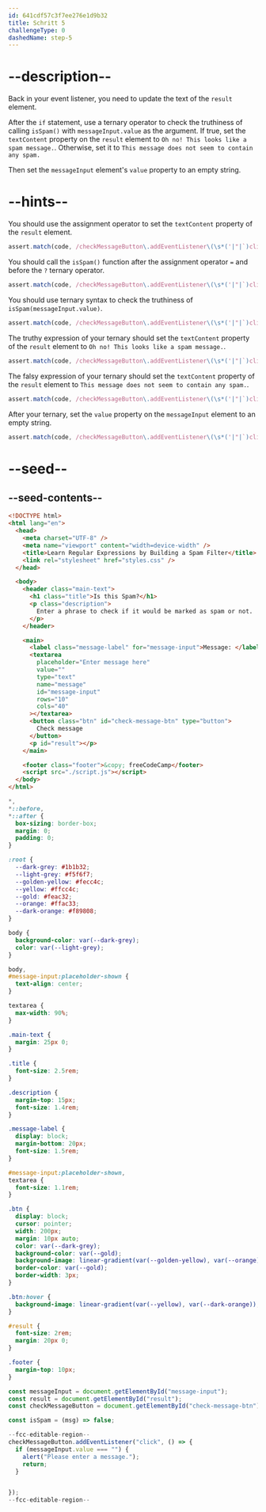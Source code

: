 ```yaml
---
id: 641cdf57c3f7ee276e1d9b32
title: Schritt 5
challengeType: 0
dashedName: step-5
---
```


# --description--

Back in your event listener, you need to update the text of the `result` element.

After the `if` statement, use a ternary operator to check the truthiness of calling `isSpam()` with `messageInput.value` as the argument. If true, set the `textContent` property on the `result` element to `Oh no! This looks like a spam message.`. Otherwise, set it to `This message does not seem to contain any spam.`

Then set the `messageInput` element's `value` property to an empty string.

# --hints--

You should use the assignment operator to set the `textContent` property of the `result` element.

```js
assert.match(code, /checkMessageButton\.addEventListener\(\s*('|"|`)click\1\s*,\s*\(\s*\)\s*=>\s*\{\s*if\s*\(\s*messageInput\.value\s*===\s*('|"|`)\2\s*\)\s*\{\s*alert\(\s*('|"|`)Please enter a message\.\3\s*\)\s*;?\s*return\s*;?\s*\}\s*result\.textContent\s*\=\s*/)
```

You should call the `isSpam()` function after the assignment operator `=` and before the `?` ternary operator.

```js
assert.match(code, /checkMessageButton\.addEventListener\(\s*('|"|`)click\1\s*,\s*\(\s*\)\s*=>\s*\{\s*if\s*\(\s*messageInput\.value\s*===\s*('|"|`)\2\s*\)\s*\{\s*alert\(\s*('|"|`)Please enter a message\.\3\s*\)\s*;?\s*return\s*;?\s*\}\s*result\.textContent\s*\=\s*isSpam\(.*\)\s*\?/)
```

You should use ternary syntax to check the truthiness of `isSpam(messageInput.value)`.

```js
assert.match(code, /checkMessageButton\.addEventListener\(\s*('|"|`)click\1\s*,\s*\(\s*\)\s*=>\s*\{\s*if\s*\(\s*messageInput\.value\s*===\s*('|"|`)\2\s*\)\s*\{\s*alert\(\s*('|"|`)Please enter a message\.\3\s*\)\s*;?\s*return\s*;?\s*\}\s*result\.textContent\s*\=\s*isSpam\(\s*messageInput\.value\s*\)\s*\?/)
```

The truthy expression of your ternary should set the `textContent` property of the `result` element to `Oh no! This looks like a spam message.`.

```js
assert.match(code, /checkMessageButton\.addEventListener\(\s*('|"|`)click\1\s*,\s*\(\s*\)\s*=>\s*\{\s*if\s*\(\s*messageInput\.value\s*===\s*('|"|`)\2\s*\)\s*\{\s*alert\(\s*('|"|`)Please enter a message\.\3\s*\)\s*;?\s*return\s*;?\s*\}\s*result\.textContent\s*\=\s*isSpam\(\s*messageInput\.value\s*\)\s*\?\s*('|"|`)Oh no! This looks like a spam message.\4\s*:/);
```

The falsy expression of your ternary should set the `textContent` property of the `result` element to `This message does not seem to contain any spam.`.

```js
assert.match(code, /checkMessageButton\.addEventListener\(\s*('|"|`)click\1\s*,\s*\(\s*\)\s*=>\s*\{\s*if\s*\(\s*messageInput\.value\s*===\s*('|"|`)\2\s*\)\s*\{\s*alert\(\s*('|"|`)Please enter a message\.\3\s*\)\s*;?\s*return\s*;?\s*\}\s*result\.textContent\s*\=\s*isSpam\(\s*messageInput\.value\s*\)\s*\?\s*('|"|`)Oh no! This looks like a spam message.\4\s*:\s*('|"|`)This message does not seem to contain any spam.\5\s*;?\s*/);
```

After your ternary, set the `value` property on the `messageInput` element to an empty string.

```js
assert.match(code, /checkMessageButton\.addEventListener\(\s*('|"|`)click\1\s*,\s*\(\s*\)\s*=>\s*\{\s*if\s*\(\s*messageInput\.value\s*===\s*('|"|`)\2\s*\)\s*\{\s*alert\(\s*('|"|`)Please enter a message\.\3\s*\)\s*;?\s*return\s*;?\s*\}\s*result\.textContent\s*\=\s*isSpam\(\s*messageInput\.value\s*\)\s*\?\s*('|"|`)Oh no! This looks like a spam message.\4\s*:\s*('|"|`)This message does not seem to contain any spam.\5\s*;?\s*messageInput\.value\s*=\s*('|"|`)\6\s*;?\s*\}/)
```

# --seed--

## --seed-contents--

```html
<!DOCTYPE html>
<html lang="en">
  <head>
    <meta charset="UTF-8" />
    <meta name="viewport" content="width=device-width" />
    <title>Learn Regular Expressions by Building a Spam Filter</title>
    <link rel="stylesheet" href="styles.css" />
  </head>

  <body>
    <header class="main-text">
      <h1 class="title">Is this Spam?</h1>
      <p class="description">
        Enter a phrase to check if it would be marked as spam or not.
      </p>
    </header>

    <main>
      <label class="message-label" for="message-input">Message: </label>
      <textarea
        placeholder="Enter message here"
        value=""
        type="text"
        name="message"
        id="message-input"
        rows="10"
        cols="40"
      ></textarea>
      <button class="btn" id="check-message-btn" type="button">
        Check message
      </button>
      <p id="result"></p>
    </main>

    <footer class="footer">&copy; freeCodeCamp</footer>
    <script src="./script.js"></script>
  </body>
</html>
```

```css
*,
*::before,
*::after {
  box-sizing: border-box;
  margin: 0;
  padding: 0;
}

:root {
  --dark-grey: #1b1b32;
  --light-grey: #f5f6f7;
  --golden-yellow: #fecc4c;
  --yellow: #ffcc4c;
  --gold: #feac32;
  --orange: #ffac33;
  --dark-orange: #f89808;
}

body {
  background-color: var(--dark-grey);
  color: var(--light-grey);
}

body,
#message-input:placeholder-shown {
  text-align: center;
}

textarea {
  max-width: 90%;
}

.main-text {
  margin: 25px 0;
}

.title {
  font-size: 2.5rem;
}

.description {
  margin-top: 15px;
  font-size: 1.4rem;
}

.message-label {
  display: block;
  margin-bottom: 20px;
  font-size: 1.5rem;
}

#message-input:placeholder-shown,
textarea {
  font-size: 1.1rem;
}

.btn {
  display: block;
  cursor: pointer;
  width: 200px;
  margin: 10px auto;
  color: var(--dark-grey);
  background-color: var(--gold);
  background-image: linear-gradient(var(--golden-yellow), var(--orange));
  border-color: var(--gold);
  border-width: 3px;
}

.btn:hover {
  background-image: linear-gradient(var(--yellow), var(--dark-orange));
}

#result {
  font-size: 2rem;
  margin: 20px 0;
}

.footer {
  margin-top: 10px;
}
```

```js
const messageInput = document.getElementById("message-input");
const result = document.getElementById("result");
const checkMessageButton = document.getElementById("check-message-btn");

const isSpam = (msg) => false;

--fcc-editable-region--
checkMessageButton.addEventListener("click", () => {
  if (messageInput.value === "") {
    alert("Please enter a message.");
    return;
  }


});
--fcc-editable-region--
```
